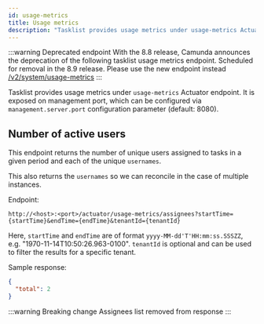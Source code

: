 ```yaml
---
id: usage-metrics
title: Usage metrics
description: "Tasklist provides usage metrics under usage-metrics Actuator endpoint. It is exposed on management port."
---
```


:::warning Deprecated endpoint
With the 8.8 release, Camunda announces the deprecation of the following tasklist usage metrics endpoint.
Scheduled for removal in the 8.9 release.
Please use the new endpoint instead [/v2/system/usage-metrics](../../../../apis-tools/orchestration-cluster-api-rest/specifications/get-usage-metrics.api.mdx)
:::

Tasklist provides usage metrics under `usage-metrics` Actuator endpoint. It is exposed on management port, which can be configured via `management.server.port` configuration parameter (default: 8080).

## Number of active users

This endpoint returns the number of unique users assigned to tasks in a given period and each of the unique `usernames`.

This also returns the `usernames` so we can reconcile in the case of multiple instances.

Endpoint:

```
http://<host>:<port>/actuator/usage-metrics/assignees?startTime={startTime}&endTime={endTime}&tenantId={tenantId}
```

Here, `startTime` and `endTime` are of format `yyyy-MM-dd'T'HH:mm:ss.SSSZZ`, e.g. "1970-11-14T10:50:26.963-0100".
`tenantId` is optional and can be used to filter the results for a specific tenant.

Sample response:

```json
{
  "total": 2
}
```

:::warning Breaking change
Assignees list removed from response
:::
